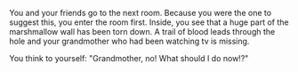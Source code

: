 You and your friends go to the next room. Because you were the one to suggest this, you enter the room first. Inside,
you see that a huge part of the marshmallow wall has been torn down. A trail of blood leads through the hole and your
grandmother who had been watching tv is missing.

You think to yourself: "Grandmother, no! What should I do now!?"

